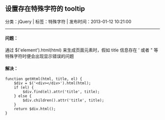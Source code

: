 ## 设置存在特殊字符的 tooltip 

分类：jQuery | 标签：特殊字符 | 发布时间：2013-01-12 10:21:00

___

#### 问题：

通过 $('element').html(html) 来生成页面元素时，假如 title 信息存在 ' 或者 " 等特殊字符时便会出现显示错误的问题

#### 解决：

    function getHtml(html, title, el) {
        $div = $('<div></div>').html(html);
        if (el) {
            $div.find(el).attr('title', title);
        } else {
            $div.children().attr('title', title);
        }
        return $div.html();
    }
